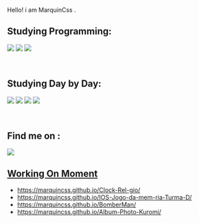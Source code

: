 <p>  Hello! i am MarquinCss .  </p> 
 

<p><h2>Studying Programming:</h2></p>
<p> <img src="https://img.shields.io/badge/HTML5-E34F26?style=for-the-badge&logo=html5&logoColor=white"> </img>
<img src="https://img.shields.io/badge/CSS3-1572B6?style=for-the-badge&logo=css3&logoColor=white"> </img>
<img src="https://img.shields.io/badge/JavaScript-323330?style=for-the-badge&logo=javascript&logoColor=F7DF1E"> </img></p>
<br> 

<p><h2>Studying Day by Day:</h2></p>

<p> <img src="https://img.shields.io/badge/Figma-F24E1E?style=for-the-badge&logo=figma&logoColor=white"> </img>
<img src="https://img.shields.io/badge/Canva-%2300C4CC.svg?&style=for-the-badge&logo=Canva&logoColor=white"> </img>
<img src="https://img.shields.io/badge/Duolingo-58CC02?style=for-the-badge&logo=Duolingo&logoColor=white" </img>
<img src="https://img.shields.io/badge/Microsoft_Excel-217346?style=for-the-badge&logo=microsoft-excel&logoColor=white"> </img> </img></p>
<br> 
<p> <h2> Find me on : </h2>
<p> <a href="https://www.instagram.com/marcocarre29/" alt="https://img.shields.io/badge/Instagram-E4405F?style=for-the-badge&logo=instagram&logoColor=white"  title="my ig">
 <img src="https://img.shields.io/badge/Instagram-E4405F?style=for-the-badge&logo=instagram&logoColor=white"
  
 
<br> 

   <p> <h2> Working On Moment </h2> </p>
   <ul> 
 <li> https://marquincss.github.io/Clock-Rel-gio/</li>
 <li> https://marquincss.github.io/IOS-Jogo-da-mem-ria-Turma-D/ </li>
 <li> https://marquincss.github.io/BomberMan/ </li> 
 <li>https://marquincss.github.io/Album-Photo-Kuromi/</li>
</ul>
<br> 
